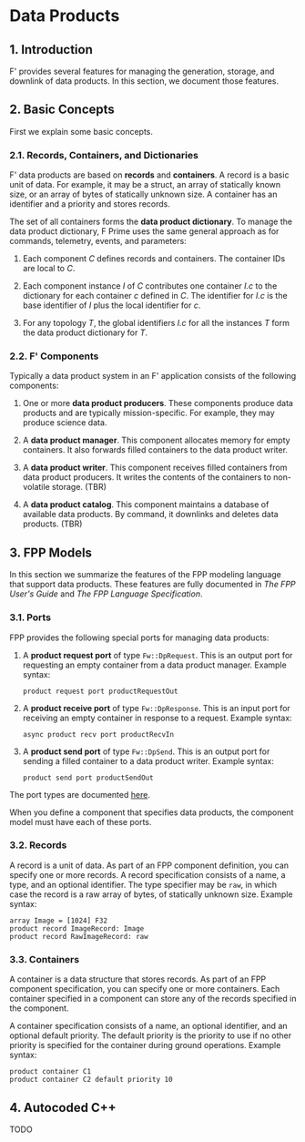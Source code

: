 # Data Products

## 1. Introduction

F' provides several features for managing the generation, storage,
and downlink of data products.
In this section, we document those features.

## 2. Basic Concepts

First we explain some basic concepts.

### 2.1. Records, Containers, and Dictionaries

F' data products are based on **records** and **containers**.
A record is a basic unit of data.
For example, it may be a struct, an array of statically known size,
or an array of bytes of statically unknown size.
A container has an identifier and a priority and stores records.

The set of all containers forms the **data product dictionary**.
To manage the data product dictionary, F Prime uses the same general approach
as for commands, telemetry, events, and parameters:

1. Each component _C_ defines records and containers.
The container IDs are local to _C_.

2. Each component instance _I_ of _C_ contributes one container _I.c_ to the 
dictionary for each container _c_ defined in _C_.
The identifier for _I.c_ is the base identifier of _I_ plus
the local identifier for _c_.

3. For any topology _T_, the global identifiers _I.c_ for all the instances _T_
form the data product dictionary for _T_.

### 2.2. F' Components

Typically a data product system in an F' application consists of the following
components:

1. One or more **data product producers**.
   These components produce data products and are typically mission-specific.
   For example, they may produce science data.

2. A **data product manager**.
   This component allocates memory for empty containers.
   It also forwards filled containers to the data product writer.

3. A **data product writer**.
   This component receives filled containers from data product
   producers. It writes the contents of the containers to non-volatile
   storage. (TBR)

4. A **data product catalog**.
   This component maintains a database of available data
   products. By command, it downlinks and deletes data products. (TBR)

## 3. FPP Models

In this section we summarize the features of the FPP modeling
language that support data products.
These features are fully documented in _The FPP User's Guide_
and _The FPP Language Specification_.

### 3.1. Ports

FPP provides the following special ports for managing data products:

1. A **product request port** of type `Fw::DpRequest`.
   This is an output port for requesting an empty container from a
   data product manager. Example syntax:
   ```
   product request port productRequestOut
   ```

2. A **product receive port** of type `Fw::DpResponse`.
   This is an input port for receiving an empty container in response
   to a request. Example syntax:
   ```
   async product recv port productRecvIn
   ```

3. A **product send port** of type `Fw::DpSend`.
   This is an output port for sending a filled container
   to a data product writer. Example syntax:
   ```
   product send port productSendOut
   ```
   
The port types are documented [here](../../Fw/Dp/docs/sdd.md).

When you define a component that specifies data products, the
component model must have each of these ports.

### 3.2. Records

A record is a unit of data.
As part of an FPP component definition, you can specify one or more
records.
A record specification consists of a name, a type, and an optional identifier.
The type specifier may be `raw`, in which case the record
is a raw array of bytes, of statically unknown size.
Example syntax:
```
array Image = [1024] F32
product record ImageRecord: Image
product record RawImageRecord: raw
```

### 3.3. Containers

A container is a data structure that stores records.
As part of an FPP component specification, you can specify
one or more containers.
Each container specified in a component can store
any of the records specified in the component.

A container specification consists of a name, an optional
identifier, and an optional default priority.
The default priority is the priority to use if no
other priority is specified for the container
during ground operations.
Example syntax:
```
product container C1
product container C2 default priority 10
```

## 4. Autocoded C++

TODO
